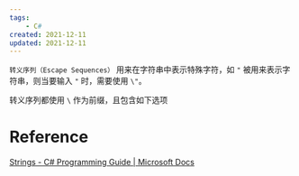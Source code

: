 ```yaml
---
tags:
    - C#
created: 2021-12-11
updated: 2021-12-11
---
```


`转义序列（Escape Sequences）` 用来在字符串中表示特殊字符，如 `"` 被用来表示字符串，则当要输入 `"` 时，需要使用 `\"`。

转义序列都使用 `\` 作为前缀，且包含如下选项

# Reference

[Strings - C# Programming Guide | Microsoft Docs](https://docs.microsoft.com/en-us/dotnet/csharp/programming-guide/strings/)